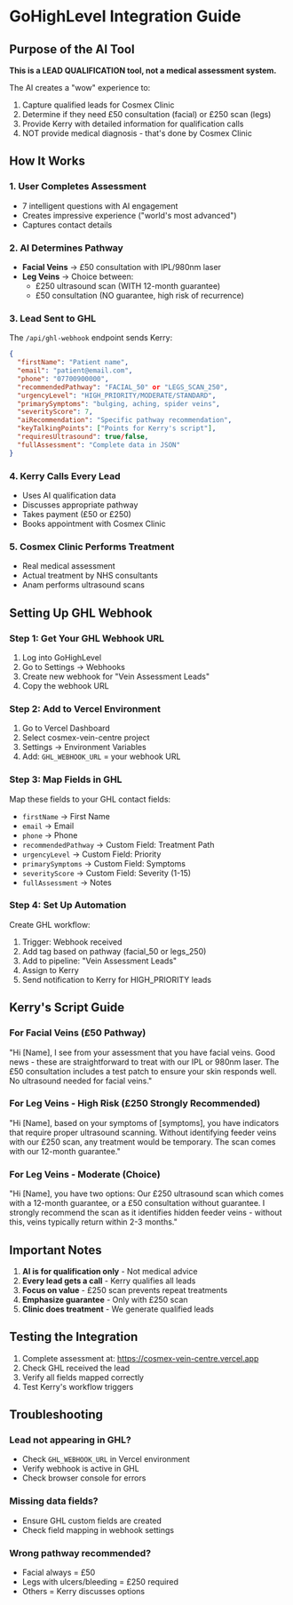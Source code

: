 # GoHighLevel Integration Guide

## Purpose of the AI Tool
**This is a LEAD QUALIFICATION tool, not a medical assessment system.**

The AI creates a "wow" experience to:
1. Capture qualified leads for Cosmex Clinic
2. Determine if they need £50 consultation (facial) or £250 scan (legs)
3. Provide Kerry with detailed information for qualification calls
4. NOT provide medical diagnosis - that's done by Cosmex Clinic

## How It Works

### 1. User Completes Assessment
- 7 intelligent questions with AI engagement
- Creates impressive experience ("world's most advanced")
- Captures contact details

### 2. AI Determines Pathway
- **Facial Veins** → £50 consultation with IPL/980nm laser
- **Leg Veins** → Choice between:
  - £250 ultrasound scan (WITH 12-month guarantee)
  - £50 consultation (NO guarantee, high risk of recurrence)

### 3. Lead Sent to GHL
The `/api/ghl-webhook` endpoint sends Kerry:
```json
{
  "firstName": "Patient name",
  "email": "patient@email.com",
  "phone": "07700900000",
  "recommendedPathway": "FACIAL_50" or "LEGS_SCAN_250",
  "urgencyLevel": "HIGH_PRIORITY/MODERATE/STANDARD",
  "primarySymptoms": "bulging, aching, spider veins",
  "severityScore": 7,
  "aiRecommendation": "Specific pathway recommendation",
  "keyTalkingPoints": ["Points for Kerry's script"],
  "requiresUltrasound": true/false,
  "fullAssessment": "Complete data in JSON"
}
```

### 4. Kerry Calls Every Lead
- Uses AI qualification data
- Discusses appropriate pathway
- Takes payment (£50 or £250)
- Books appointment with Cosmex Clinic

### 5. Cosmex Clinic Performs Treatment
- Real medical assessment
- Actual treatment by NHS consultants
- Anam performs ultrasound scans

## Setting Up GHL Webhook

### Step 1: Get Your GHL Webhook URL
1. Log into GoHighLevel
2. Go to Settings → Webhooks
3. Create new webhook for "Vein Assessment Leads"
4. Copy the webhook URL

### Step 2: Add to Vercel Environment
1. Go to Vercel Dashboard
2. Select cosmex-vein-centre project
3. Settings → Environment Variables
4. Add: `GHL_WEBHOOK_URL` = your webhook URL

### Step 3: Map Fields in GHL
Map these fields to your GHL contact fields:
- `firstName` → First Name
- `email` → Email
- `phone` → Phone
- `recommendedPathway` → Custom Field: Treatment Path
- `urgencyLevel` → Custom Field: Priority
- `primarySymptoms` → Custom Field: Symptoms
- `severityScore` → Custom Field: Severity (1-15)
- `fullAssessment` → Notes

### Step 4: Set Up Automation
Create GHL workflow:
1. Trigger: Webhook received
2. Add tag based on pathway (facial_50 or legs_250)
3. Add to pipeline: "Vein Assessment Leads"
4. Assign to Kerry
5. Send notification to Kerry for HIGH_PRIORITY leads

## Kerry's Script Guide

### For Facial Veins (£50 Pathway)
"Hi [Name], I see from your assessment that you have facial veins. Good news - these are straightforward to treat with our IPL or 980nm laser. The £50 consultation includes a test patch to ensure your skin responds well. No ultrasound needed for facial veins."

### For Leg Veins - High Risk (£250 Strongly Recommended)
"Hi [Name], based on your symptoms of [symptoms], you have indicators that require proper ultrasound scanning. Without identifying feeder veins with our £250 scan, any treatment would be temporary. The scan comes with our 12-month guarantee."

### For Leg Veins - Moderate (Choice)
"Hi [Name], you have two options: Our £250 ultrasound scan which comes with a 12-month guarantee, or a £50 consultation without guarantee. I strongly recommend the scan as it identifies hidden feeder veins - without this, veins typically return within 2-3 months."

## Important Notes

1. **AI is for qualification only** - Not medical advice
2. **Every lead gets a call** - Kerry qualifies all leads
3. **Focus on value** - £250 scan prevents repeat treatments
4. **Emphasize guarantee** - Only with £250 scan
5. **Clinic does treatment** - We generate qualified leads

## Testing the Integration

1. Complete assessment at: https://cosmex-vein-centre.vercel.app
2. Check GHL received the lead
3. Verify all fields mapped correctly
4. Test Kerry's workflow triggers

## Troubleshooting

### Lead not appearing in GHL?
- Check `GHL_WEBHOOK_URL` in Vercel environment
- Verify webhook is active in GHL
- Check browser console for errors

### Missing data fields?
- Ensure GHL custom fields are created
- Check field mapping in webhook settings

### Wrong pathway recommended?
- Facial always = £50
- Legs with ulcers/bleeding = £250 required
- Others = Kerry discusses options